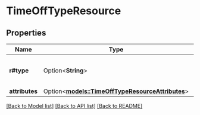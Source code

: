 # TimeOffTypeResource

## Properties

Name | Type | Description | Notes
------------ | ------------- | ------------- | -------------
**r#type** | Option<**String**> | Time-off type resource name | [optional]
**attributes** | Option<[**models::TimeOffTypeResourceAttributes**](TimeOffTypeResource_attributes.md)> |  | [optional]

[[Back to Model list]](../README.md#documentation-for-models) [[Back to API list]](../README.md#documentation-for-api-endpoints) [[Back to README]](../README.md)


